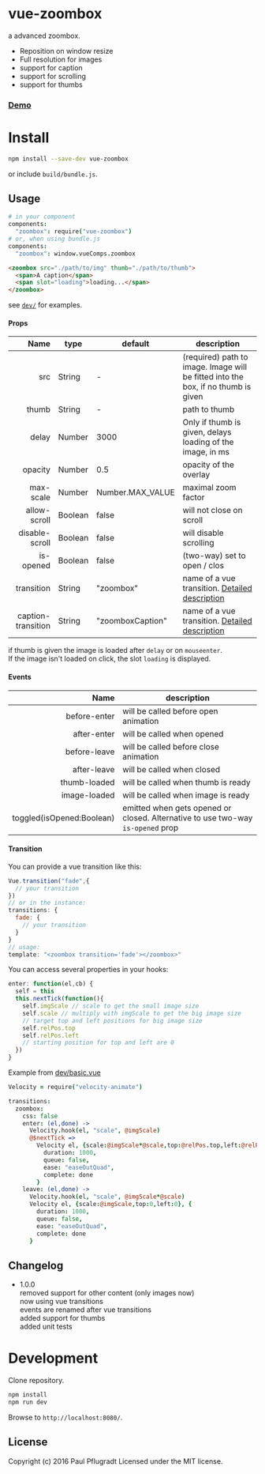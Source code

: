 # vue-zoombox

a advanced zoombox.
- Reposition on window resize
- Full resolution for images
- support for caption
- support for scrolling
- support for thumbs

### [Demo](https://vue-comps.github.io/vue-zoombox)

# Install

```sh
npm install --save-dev vue-zoombox
```
or include `build/bundle.js`.

## Usage
```coffee
# in your component
components:
  "zoombox": require("vue-zoombox")
# or, when using bundle.js
components:
  "zoombox": window.vueComps.zoombox
```
```html
<zoombox src="./path/to/img" thumb="./path/to/thumb">
  <span>A caption</span>
  <span slot="loading">loading...</span>
</zoombox>
```
see [`dev/`](dev/) for examples.

#### Props
Name | type | default | description
---:| --- | ---| ---
src | String | - | (required) path to image. Image will be fitted into the box, if no thumb is given
thumb | String | - | path to thumb
delay | Number | 3000 | Only if thumb is given, delays loading of the image, in ms
opacity | Number | 0.5 | opacity of the overlay
max-scale | Number | Number.MAX_VALUE | maximal zoom factor
allow-scroll | Boolean | false | will not close on scroll
disable-scroll	| Boolean	| false | will disable scrolling
is-opened	| Boolean	| false | (two-way) set to open / clos
transition | String | "zoombox" | name of a vue transition. [Detailed description](#transition)
caption-transition | String | "zoomboxCaption" | name of a vue transition. [Detailed description](#transition)

if thumb is given the image is loaded after `delay` or on `mouseenter`.  
If the image isn't loaded on click, the slot `loading` is displayed.

#### Events
Name | description
---:| ---
before-enter | will be called before open animation
after-enter |  will be called when opened
before-leave |  will be called before close animation
after-leave |  will be called when closed
thumb-loaded | will be called when thumb is ready
image-loaded | will be called when image is ready
toggled(isOpened:Boolean) | emitted when gets opened or closed. Alternative to use two-way `is-opened` prop


#### Transition

You can provide a vue transition like this:
```js
Vue.transition("fade",{
  // your transition
})
// or in the instance:
transitions: {
  fade: {
    // your transition
  }
}
// usage:
template: "<zoombox transition='fade'></zoombox>"
```

You can access several properties in your hooks:
```js
enter: function(el,cb) {
  self = this
  this.nextTick(function(){
    self.imgScale // scale to get the small image size
    self.scale // multiply with imgScale to get the big image size
    // target top and left positions for big image size
    self.relPos.top
    self.relPos.left
    // starting position for top and left are 0
  })
}
```

Example from [dev/basic.vue](dev/basic.vue)
```coffee
Velocity = require("velocity-animate")

transitions:
  zoombox:
    css: false
    enter: (el,done) ->
      Velocity.hook(el, "scale", @imgScale)
      @$nextTick =>
        Velocity el, {scale:@imgScale*@scale,top:@relPos.top,left:@relPos.left}, {
          duration: 1000,
          queue: false,
          ease: "easeOutQuad",
          complete: done
        }
    leave: (el,done) ->
      Velocity.hook(el, "scale", @imgScale*@scale)
      Velocity el, {scale:@imgScale,top:0,left:0}, {
        duration: 1000,
        queue: false,
        ease: "easeOutQuad",
        complete: done
      }
```

## Changelog
- 1.0.0  
removed support for other content (only images now)  
now using vue transitions  
events are renamed after vue transitions  
added support for thumbs  
added unit tests  

# Development
Clone repository.
```sh
npm install
npm run dev
```
Browse to `http://localhost:8080/`.

## License
Copyright (c) 2016 Paul Pflugradt
Licensed under the MIT license.
